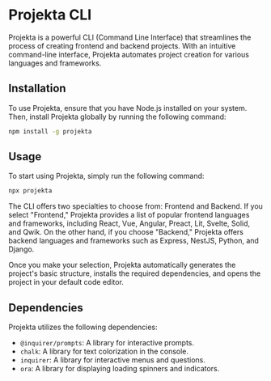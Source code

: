 # Projekta CLI

Projekta is a powerful CLI (Command Line Interface) that streamlines the process of creating frontend and backend projects. With an intuitive command-line interface, Projekta automates project creation for various languages and frameworks.

## Installation

To use Projekta, ensure that you have Node.js installed on your system. Then, install Projekta globally by running the following command:
```bash
npm install -g projekta
```



## Usage

To start using Projekta, simply run the following command:

```bash
npx projekta
```


The CLI offers two specialties to choose from: Frontend and Backend. If you select "Frontend," Projekta provides a list of popular frontend languages and frameworks, including React, Vue, Angular, Preact, Lit, Svelte, Solid, and Qwik. On the other hand, if you choose "Backend," Projekta offers backend languages and frameworks such as Express, NestJS, Python, and Django.

Once you make your selection, Projekta automatically generates the project's basic structure, installs the required dependencies, and opens the project in your default code editor.

## Dependencies

Projekta utilizes the following dependencies:

- `@inquirer/prompts`: A library for interactive prompts.
- `chalk`: A library for text colorization in the console.
- `inquirer`: A library for interactive menus and questions.
- `ora`: A library for displaying loading spinners and indicators.


